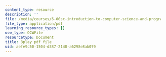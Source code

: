 ```yaml
---
content_type: resource
description: ''
file: /media/courses/6-00sc-introduction-to-computer-science-and-programming-spring-2011/aefe9c501504d3872148a6298e8ab070_hmtXhZTfAes.pdf
file_type: application/pdf
learning_resource_types: []
ocw_type: OCWFile
resourcetype: Document
title: 3play pdf file
uid: aefe9c50-1504-d387-2148-a6298e8ab070
---
```

